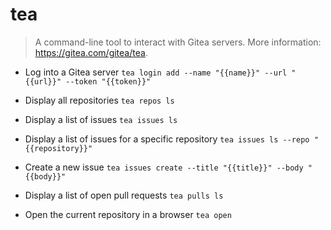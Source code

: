 # tea
> A command-line tool to interact with Gitea servers.
> More information: <https://gitea.com/gitea/tea>.

- Log into a Gitea server
`tea login add --name "{{name}}" --url "{{url}}" --token "{{token}}"`

- Display all repositories
`tea repos ls`

- Display a list of issues
`tea issues ls`

- Display a list of issues for a specific repository
`tea issues ls --repo "{{repository}}"`

- Create a new issue
`tea issues create --title "{{title}}" --body "{{body}}"`

- Display a list of open pull requests
`tea pulls ls`

- Open the current repository in a browser
`tea open`
